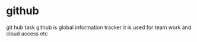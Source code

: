 # github
git hub task github is global information tracker it is used for team work and cloud access etc
